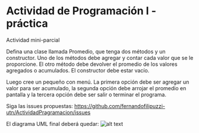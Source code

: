 # Actividad de Programación I - práctica

Actividad mini-parcial

Defina una clase llamada Promedio, que tenga dos métodos y un constructor. Uno de los métodos debe agregar y contar cada valor que se le proporcione. El otro método debe devolver el promedio de los valores agregados o acumulados. El constructor debe estar vacío.

Luego cree un pequeño con menú. La primera opción debe ser agregar un valor para ser acumulado, la segunda opción debe arrojar el promedio en pantalla y la tercera opción debe ser salir o terminar el programa.

Siga las issues propuestas: https://github.com/fernandofilipuzzi-utn/ActividadPragramacion/issues

El diagrama UML final deberá quedar:
![alt text](https://github.com/fernandofilipuzzi-utn/ActividadPragramacion/blob/main/ActividadParcial/ActividadParcial/uml/Promedio.jpg?raw=true)
